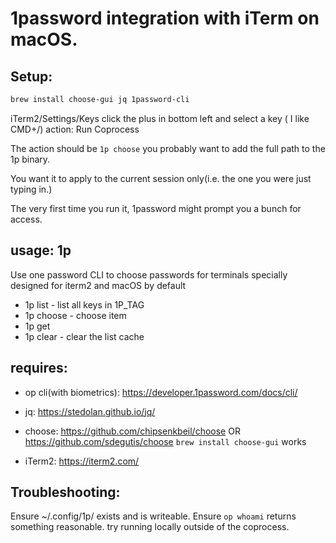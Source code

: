 # 1password integration with iTerm on macOS.

## Setup:

```sh
brew install choose-gui jq 1password-cli
```

iTerm2/Settings/Keys
click the plus in bottom left and select a key ( I like CMD+/)
action: Run Coprocess

The action should be `1p choose` you probably want to add the full
path to the 1p binary.

You want it to apply to the current session only(i.e. the one you were just typing in.)

The very first time you run it, 1password might prompt you a bunch for access.


## usage: 1p <cmd>

Use one password CLI to choose passwords for terminals
specially designed for iterm2 and macOS by default

 * 1p list  - list all keys in 1P_TAG
 * 1p choose - choose item
 * 1p get <item name>
 * 1p clear  - clear the list cache

## requires:
 * op cli(with biometrics): https://developer.1password.com/docs/cli/
 * jq: https://stedolan.github.io/jq/
 * choose: https://github.com/chipsenkbeil/choose OR https://github.com/sdegutis/choose
    `brew install choose-gui` works

 * iTerm2: https://iterm2.com/

## Troubleshooting:

Ensure ~/.config/1p/ exists and is writeable.
Ensure `op whoami` returns something reasonable.
try running locally outside of the coprocess.

